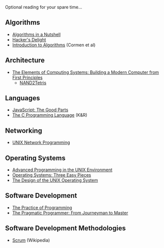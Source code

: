 Optional reading for your spare time...

## Algorithms

* [Algorithms in a Nutshell](http://shop.oreilly.com/product/9780596516246.do)
* [Hacker's Delight](http://www.hackersdelight.org/)
* [Introduction to Algorithms](https://mitpress.mit.edu/books/introduction-algorithms) (Cormen et al)

## Architecture

* [The Elements of Computing Systems: Building a Modern Computer from First Principles](https://mitpress.mit.edu/books/elements-computing-systems)
    * [NAND2Tetris](http://nand2tetris.org/)

## Languages

* [JavaScript: The Good Parts](http://shop.oreilly.com/product/9780596517748.do)
* [The C Programming Language](https://en.wikipedia.org/wiki/The_C_Programming_Language) (K&R)

## Networking

* [UNIX Network Programming](http://www.unpbook.com/)

## Operating Systems

* [Advanced Programming in the UNIX Environment](https://en.wikipedia.org/wiki/Advanced_Programming_in_the_Unix_Environment)
* [Operating Systems: Three Easy Pieces](http://pages.cs.wisc.edu/~remzi/OSTEP/)
* [The Design of the UNIX Operating System](https://books.google.com/books/about/The_Design_of_the_UNIX_Operating_System.html?id=NrBQAAAAMAAJ)

## Software Development

* [The Practice of Programming](http://www.cs.princeton.edu/~bwk/tpop.webpage/)
* [The Pragmatic Programmer: From Journeyman to Master](https://pragprog.com/book/tpp/the-pragmatic-programmer)

## Software Development Methodologies

* [Scrum](https://en.wikipedia.org/wiki/Scrum_(software_development)) (Wikipedia)
